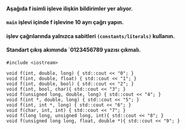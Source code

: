 #### Aşağıda f isimli işleve ilişkin bildirimler yer alıyor. 
#### `main` işlevi içinde f işlevine 10 ayrı çağrı yapın.
#### işlev çağrılarında yalnızca sabitleri `(constants/literals)` kullanın.
#### Standart çıkış akımında `0123456789 yazısı çıkmalı.

```
#include <iostream>

void f(int, double, long) { std::cout << "0"; }
void f(int, double, float) { std::cout << "1"; }
void f(int, double, bool) { std::cout << "2"; }
void f(int, bool, char){ std::cout << "3"; }
void f(unsigned long, double, long) { std::cout << "4"; }
void f(int *, double, long) { std::cout << "5"; }
void f(int, int *, long) { std::cout << "6"; }
void f(char, int, int) { std::cout << "7"; }
void f(long long, unsigned long, int){ std::cout << "8"; }
void f(unsigned long long, float, double *){ std::cout << "9"; }
```


 
